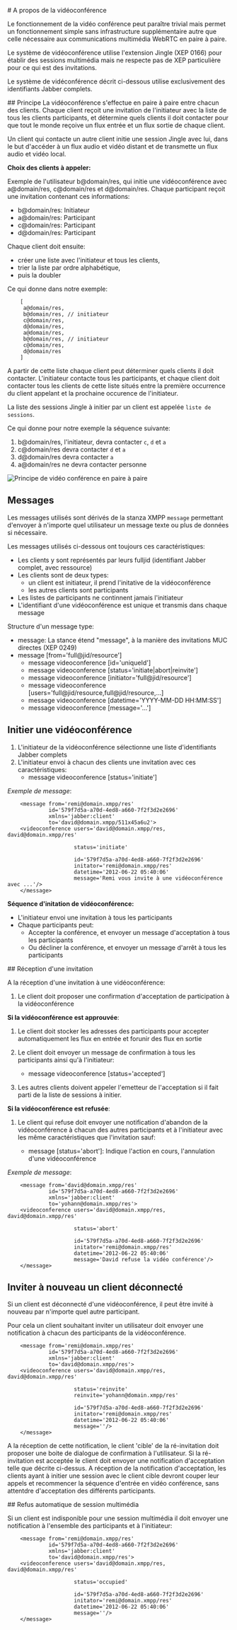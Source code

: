 # A propos de la vidéoconférence

Le fonctionnement de la vidéo conférence peut paraître trivial mais permet un fonctionnement simple sans infrastructure supplémentaire autre que celle nécessaire aux communications multimédia WebRTC en paire à paire. 

Le système de vidéoconférence utilise l'extension Jingle (XEP 0166) pour établir des sessions multimédia mais ne respecte pas de XEP particulière pour ce qui est des invitations.

Le système de vidéconférence décrit ci-dessous utilise exclusivement des identifiants Jabber complets.

## Principe
La vidéoconférence s'effectue en paire à paire entre chacun des clients. Chaque client reçoit une invitation de l'initiateur avec la liste de tous les clients participants, et détermine quels clients il doit contacter pour que tout le monde reçoive un flux entrée et un flux sortie de chaque client. 

Un client qui contacte un autre client initie une session Jingle avec lui, dans le but d'accéder à un flux audio et vidéo distant et de transmette un flux audio et vidéo local.

**Choix des clients à appeler:**

Exemple de l'utilisateur b@domain/res, qui initie une vidéoconférence avec a@domain/res, c@domain/res et d@domain/res. Chaque participant reçoit une invitation contenant ces informations:

* b@domain/res: Initiateur 
* a@domain/res: Participant
* c@domain/res: Participant
* d@domain/res: Participant

Chaque client doit ensuite:

* créer une liste avec l'initiateur et tous les clients,
* trier la liste par ordre alphabétique,
* puis la doubler

Ce qui donne dans notre exemple:

        [
         a@domain/res,   
         b@domain/res, // initiateur
         c@domain/res,
         d@domain/res,
         a@domain/res,
         b@domain/res, // initiateur 
         c@domain/res,
         d@domain/res
        ]
         

A partir de cette liste chaque client peut déterminer quels clients il doit contacter. L'initiateur contacte tous les participants, et chaque client doit contacter tous les clients de cette liste situés entre la première occurrence du client appelant et la prochaine occurence de l'initiateur.

La liste des sessions Jingle à initier par un client est appelée `liste de sessions`.

Ce qui donne pour notre exemple la séquence suivante:
 
1. b@domain/res, l'initiateur, devra contacter `c`, `d` et `a`
1. c@domain/res devra contacter `d` et `a`
1. d@domain/res devra contacter `a`
1. a@domain/res ne devra contacter personne

![Principe de vidéo conférence en paire à paire](https://raw.githubusercontent.com/remipassmoilesel/djoe/master/documentation/notes/videoconference.png "Principe de vidéo conférence en paire à paire")

## Messages

Les messages utilisés sont dérivés de la stanza XMPP `message` permettant d'envoyer à n'importe quel utilisateur un message texte ou plus de données si nécessaire.

Les messages utilisés ci-dessous ont toujours ces caractéristiques:
* Les clients y sont représentés par leurs fulljid (identifiant Jabber complet, avec ressource)
* Les clients sont de deux types:
  * un client est initiateur, il prend l'initative de la vidéoconférence
  * les autres clients sont participants
* Les listes de participants ne continnent jamais l'initiateur
* L'identifiant d'une vidéoconférence est unique et transmis dans chaque message

Structure d'un message type:
* message: La stance étend "message", à la manière des invitations MUC directes (XEP 0249) 
* message [from='full@jid/resource']
  * message videoconference [id='uniqueId']
  * message videoconference [status='initiate|abort|reinvite']
  * message videoconference [initiator='full@jid/resource']
  * message videoconference [users='full@jid/resource,full@jid/resource,...]
  * message videoconference [datetime='YYYY-MM-DD HH:MM:SS']
  * message videoconference [message='...']

## Initier une vidéoconférence

1. L'initiateur de la vidéoconférence sélectionne une liste d'identifiants Jabber complets
1. L'initiateur envoi à chacun des clients une invitation avec ces caractéristiques:
    * message videoconference [status='initiate']
 

_Exemple de message_: 
           
```
    <message from='remi@domain.xmpp/res'
             id='579f7d5a-a70d-4ed8-a660-7f2f3d2e2696'
             xmlns='jabber:client'
             to='david@domain.xmpp/511x45a6u2'>
    <videoconference users='david@domain.xmpp/res, david@domain.xmpp/res'
                     
                     status='initiate'
                     
                     id='579f7d5a-a70d-4ed8-a660-7f2f3d2e2696'
                     initator='remi@domain.xmpp/res'
                     datetime='2012-06-22 05:40:06'
                     message='Remi vous invite à une vidéoconférence avec ...'/>
    </message>
```


**Séquence d'initation de vidéoconférence:**
* L'initiateur envoi une invitation à tous les participants
* Chaque participants peut:
  * Accepter la conférence, et envoyer un message d'acceptation à tous les participants
  * Ou décliner la conférence, et envoyer un message d'arrêt à tous les participants

## Réception d'une invitation

A la réception d'une invitation à une vidéoconférence:
 
1. Le client doit proposer une confirmation d'acceptation de participation à la vidéoconférence

**Si la vidéoconférence est approuvée**:

1. Le client doit stocker les adresses des participants pour accepter automatiquement les flux en entrée et forunir des flux en sortie
1. Le client doit envoyer un message de confirmation à tous les participants ainsi qu'à l'initiateur:
    
    * message videoconference [status='accepted']
    
1. Les autres clients doivent appeler l'emetteur de l'acceptation si il fait parti de la liste de sessions à initier.

 
**Si la vidéoconférence est refusée**:

1. Le client qui refuse doit envoyer une notification d'abandon de la vidéoconférence à chacun des autres participants et à l'initiateur avec les même caractéristiques que l'invitation sauf:

    * message [status='abort']: Indique l'action en cours, l'annulation d'une vidéoconférence

_Exemple de message_: 
                
```
    <message from='david@domain.xmpp/res'
             id='579f7d5a-a70d-4ed8-a660-7f2f3d2e2696'
             xmlns='jabber:client'
             to='yohann@domain.xmpp/res'>
    <videoconference users='david@domain.xmpp/res, david@domain.xmpp/res'
                     
                     status='abort'
                     
                     id='579f7d5a-a70d-4ed8-a660-7f2f3d2e2696'
                     initator='remi@domain.xmpp/res'
                     datetime='2012-06-22 05:40:06'
                     message='David refuse la vidéo conférence'/>
    </message>
```

## Inviter à nouveau un client déconnecté

Si un client est déconnecté d'une vidéoconférence, il peut être invité à nouveau par n'importe quel autre participant.

Pour cela un client souhaitant inviter un utilisateur doit envoyer une notification à chacun des participants de la vidéoconférence.

```
    <message from='remi@domain.xmpp/res'
             id='579f7d5a-a70d-4ed8-a660-7f2f3d2e2696'
             xmlns='jabber:client'
             to='david@domain.xmpp/res'>
    <videoconference users='david@domain.xmpp/res, david@domain.xmpp/res'
                     
                     status='reinvite'
                     reinvite='yohann@domain.xmpp/res'
                     
                     id='579f7d5a-a70d-4ed8-a660-7f2f3d2e2696'
                     initator='remi@domain.xmpp/res'
                     datetime='2012-06-22 05:40:06'
                     message=''/>
    </message>
```

A la réception de cette notification, le client 'cible' de la ré-invitation doit proposer une boite de dialogue de confirmation à l'utilisateur. Si la ré-invitation est acceptée le client doit envoyer une notification d'acceptation telle que décrite ci-dessus.
A réception de la notification d'acceptation, les clients ayant à initier une session avec le client cible devront couper leur appels et recommencer la séquence d'entrée en vidéo conférence, sans attentdre d'acceptation des différents participants. 

## Refus automatique de session multimédia

Si un client est indisponible pour une session multimédia il doit envoyer une notification à l'ensemble des participants et à l'initiateur:

```
    <message from='remi@domain.xmpp/res'
             id='579f7d5a-a70d-4ed8-a660-7f2f3d2e2696'
             xmlns='jabber:client'
             to='david@domain.xmpp/res'>
    <videoconference users='david@domain.xmpp/res, david@domain.xmpp/res'
                     
                     status='occupied'
                     
                     id='579f7d5a-a70d-4ed8-a660-7f2f3d2e2696'
                     initator='remi@domain.xmpp/res'
                     datetime='2012-06-22 05:40:06'
                     message=''/>
    </message>
```

